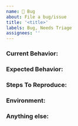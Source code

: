 ```yaml
---
name: 🐞 Bug
about: File a bug/issue
title: '<title>'
labels: Bug, Needs Triage
assignees: ''
---
```


<!--
Note: Please search to see if an issue already exists for the bug you encountered.
-->

### Current Behavior:

<!-- A concise description of what you're experiencing. -->

### Expected Behavior:

<!-- A concise description of what you expected to happen. -->

### Steps To Reproduce:

<!--
Example: steps to reproduce the behavior:
1. In this environment...
1. With this config...
1. Run '...'
1. See error...
-->

### Environment:

<!--
Example:
- OS: Ubuntu 20.04
- Node: 13.14.0
- npm: 7.6.3
-->

### Anything else:

<!--
Links? References? Anything that will give us more context about the issue that you are encountering!
-->
